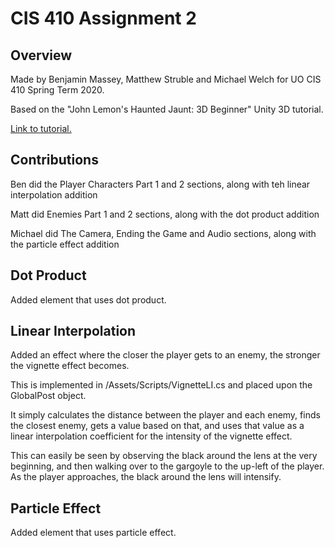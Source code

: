 # CIS 410 Assignment 2


## Overview

Made by Benjamin Massey, Matthew Struble and Michael Welch for UO CIS 410 Spring Term 2020.

Based on the "John Lemon's Haunted Jaunt: 3D Beginner" Unity 3D tutorial. 

[Link to tutorial.](https://learn.unity.com/project/john-lemon-s-haunted-jaunt-3d-beginner)

## Contributions

Ben did the Player Characters Part 1 and 2 sections, along with teh linear interpolation addition

Matt did Enemies Part 1 and 2 sections, along with the dot product addition

Michael did The Camera, Ending the Game and Audio sections, along with the particle effect addition

## Dot Product

Added element that uses dot product.

## Linear Interpolation

Added an effect where the closer the player gets to an enemy, the stronger the vignette effect becomes.

This is implemented in /Assets/Scripts/VignetteLI.cs and placed upon the GlobalPost object.

It simply calculates the distance between the player and each enemy, finds the closest enemy,
gets a value based on that, and uses that value as a linear interpolation coefficient for
the intensity of the vignette effect.

This can easily be seen by observing the black around the lens at the very beginning, and
then walking over to the gargoyle to the up-left of the player. As the player approaches, 
the black around the lens will intensify.

## Particle Effect

Added element that uses particle effect.
